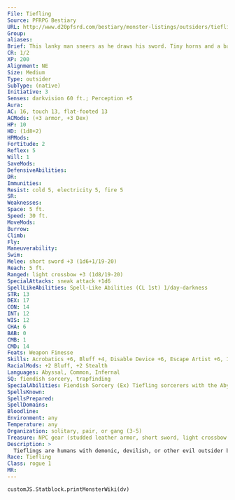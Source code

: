 ```yaml
---
File: Tiefling
Source: PFRPG Bestiary
URL: http://www.d20pfsrd.com/bestiary/monster-listings/outsiders/tiefling
Group: 
aliases: 
Brief: This lanky man sneers as he draws his sword. Tiny horns and a barbed tail reveal that he is something more than human.
CR: 1/2
XP: 200
Alignment: NE
Size: Medium
Type: outsider
SubType: (native)
Initiative: 3
Senses: darkvision 60 ft.; Perception +5
Aura: 
AC: 16, touch 13, flat-footed 13
ACMods: (+3 armor, +3 Dex)
HP: 10
HD: (1d8+2)
HPMods: 
Fortitude: 2
Reflex: 5
Will: 1
SaveMods: 
DefensiveAbilities: 
DR: 
Immunities: 
Resist: cold 5, electricity 5, fire 5
SR: 
Weaknesses: 
Space: 5 ft.
Speed: 30 ft.
MoveMods: 
Burrow: 
Climb: 
Fly: 
Maneuverability: 
Swim: 
Melee: short sword +3 (1d6+1/19-20)
Reach: 5 ft.
Ranged: light crossbow +3 (1d8/19-20)
SpecialAttacks: sneak attack +1d6
SpellLikeAbilities: Spell-Like Abilities (CL 1st) 1/day-darkness
STR: 13
DEX: 17
CON: 14
INT: 12
WIS: 12
CHA: 6
BAB: 0
CMB: 1
CMD: 14
Feats: Weapon Finesse
Skills: Acrobatics +6, Bluff +4, Disable Device +6, Escape Artist +6, Intimidate +2, Perception +5, Sense Motive +5, Sleight of Hand +6, Stealth +8
RacialMods: +2 Bluff, +2 Stealth
Languages: Abyssal, Common, Infernal
SQ: fiendish sorcery, trapfinding
SpecialAbilities: Fiendish Sorcery (Ex) Tiefling sorcerers with the Abyssal or Infernal bloodline treat their Charisma score as 2 points higher for all sorcerer class abilities.
SpellsKnown: 
SpellsPrepared: 
SpellDomains: 
Bloodline: 
Environment: any
Temperature: any
Organization: solitary, pair, or gang (3-5)
Treasure: NPC gear (studded leather armor, short sword, light crossbow with 20 bolts)
Description: >
  Tieflings are humans with demonic, devilish, or other evil outsider blood in their ancestry. Often persecuted for their strange appearance and unnatural mannerisms, most Tieflings disguise their nature or are forced to live on the fringes or underbelly of civilized society. Though they are not born evil, it is an easy path for them to find, especially as most suffer at the hands of "normal" folks while growing up. Tieflings look mostly human except for some physical traits that reveal their strange heritage. Tiefling Characters Tieflings are defined by their class levels-they do not possess racial HD. They have the following racial traits. +2 Dexterity, +2 Intelligence, -2 Charisma: Tieflings are quick in body and mind, but are inherently strange. Darkvision: Tieflings see in the dark up to 60 feet. Skilled: Tieflings have a +2 racial bonus on Bluff and Stealth checks. Spell-Like Ability: Tieflings can use darkness once per day as a spell-like ability. The caster level for this ability equals the tief ling's class level. Fiendish Resistance: Tieflings have cold resistance 5, electricity resistance 5, and fire resistance 5. Fiendish Sorcery: See above. Languages: Tieflings begin play speaking Common and either Abyssal or Infernal. Tieflings with high Intelligence scores can choose any of the following: Abyssal, Draconic, Dwarven, Elven, Gnome, Goblin, Half ling, Infernal, and Orc.
Race: Tiefling
Class: rogue 1
MR: 
---
```

```dataviewjs
customJS.Statblock.printMonsterWiki(dv)
```
